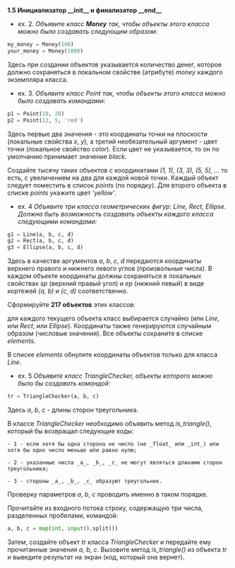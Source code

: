 **1.5 Инициализатор \_\_init\_\_ и финализатор \_\_end\_\_**
- ex. 2. _Объявите класс __Money__ так, чтобы объекты этого класса можно было создавать следующим образом:_
```python
my_money = Money(100)
your_money = Money(1000)
```

Здесь при создании объектов указывается количество денег, которое должно сохраняться в локальном свойстве (атрибуте) _money_ каждого экземпляра класса.

- ex. 3. _Объявите класс Point так, чтобы объекты этого класса можно было создавать командами:_
```python
p1 = Point(10, 20)
p2 = Point(12, 5, 'red')
```

Здесь первые два значения - это координаты точки на плоскости (локальные свойства _x_, _y_), а третий необязательный аргумент - цвет точки (локальное свойство _color_). Если цвет не указывается, то он по умолчанию принимает значение _black_.

Создайте тысячу таких объектов с координатами _(1, 1), (3, 3), (5, 5), ..._ то есть, с увеличением на два для каждой новой точки. Каждый объект следует поместить в список _points_ (по порядку). Для второго объекта в списке _points_ укажите цвет _'yellow'_.

- ex. 4 _Объявите три класса геометрических фигур: Line, Rect, Ellipse. Должна быть возможность создавать объекты каждого класса следующими командами:_
```python
g1 = Line(a, b, c, d)
g2 = Rect(a, b, c, d)
g3 = Ellipse(a, b, c, d)
```

Здесь в качестве аргументов _a_, _b_, _c_, _d_ передаются координаты верхнего правого и нижнего левого углов (произвольные числа). В каждом объекте координаты должны сохраняться в локальных свойствах _sp_ (верхний правый угол) и _ep_ (нижний левый) в виде кортежей _(a, b)_ и _(c, d)_ соответственно.

Сформируйте __217 объектов__ этих классов:

для каждого текущего объекта класс выбирается случайно (или _Line_, или _Rect_, или _Ellipse_). Координаты также генерируются случайным образом (числовые значения). Все объекты сохраните в списке _elements_.

В списке _elements_ обнулите координаты объектов только для класса _Line_.

- ex. 5 _Объявите класс TriangleChecker, объекты которого можно было бы создавать командой:_
```python
tr = TriangleChecker(a, b, c)
```

Здесь _a_, _b_, _c_ - длины сторон треугольника.

В классе _TriangleChecker_ необходимо объявить метод _is_triangle()_, который бы возвращал следующие коды:

    - 1 - если хотя бы одна сторона не число (не _float_ или _int_) или хотя бы одно число меньше или равно нулю;

    - 2 - указанные числа _a_, _b_, _c_ не могут являться длинами сторон треугольника;

    - 3 - стороны _a_, _b_, _c_ образуют треугольник.

Проверку параметров _a_, _b_, _c_ проводить именно в таком порядке.

Прочитайте из входного потока строку, содержащую три числа, разделенных пробелами, командой:
```python
a, b, c = map(int, input().split())
```

Затем, создайте объект _tr_ класса _TriangleChecker_ и передайте ему прочитанные значения _a_, _b_, _c_. Вызовите метод _is_triangle()_ из объекта _tr_ и выведите результат на экран (код, который она вернет).

